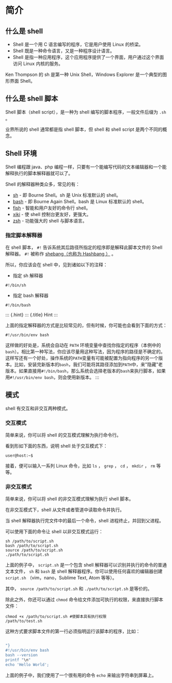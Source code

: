 简介
====

什么是 shell
------------

-   Shell 是一个用 C 语言编写的程序，它是用户使用 Linux 的桥梁。
-   Shell 既是一种命令语言，又是一种程序设计语言。
-   Shell
    是指一种应用程序，这个应用程序提供了一个界面，用户通过这个界面访问
    Linux 内核的服务。

Ken Thompson 的 sh 是第一种 Unix Shell，Windows Explorer
是一个典型的图形界面 Shell。

什么是 shell 脚本
-----------------

Shell 脚本（shell script），是一种为 shell
编写的脚本程序，一般文件后缀为 `.sh` 。

业界所说的 shell 通常都是指 shell 脚本，但 shell 和 shell script
是两个不同的概念。

Shell 环境
----------

Shell 编程跟 java、php
编程一样，只要有一个能编写代码的文本编辑器和一个能解释执行的脚本解释器就可以了。

Shell 的解释器种类众多，常见的有：

-   [sh](https://www.gnu.org/software/bash/) - 即 Bourne Shell。sh 是
    Unix 标准默认的 shell。
-   [bash](https://www.gnu.org/software/bash/) - 即 Bourne Again
    Shell。bash 是 Linux 标准默认的 shell。
-   [fish](https://fishshell.com/) - 智能和用户友好的命令行 shell。
-   [xiki](http://xiki.org/) - 使 shell 控制台更友好，更强大。
-   [zsh](http://www.zsh.org/) - 功能强大的 shell 与脚本语言。

### 指定脚本解释器

在 shell 脚本， `#!` 告诉系统其后路径所指定的程序即是解释此脚本文件的
Shell 解释器。 `#!` 被称作 [shebang（也称为 Hashbang
）](https://zh.wikipedia.org/wiki/Shebang) 。

所以，你应该会在 shell 中，见到诸如以下的注释：

-   指定 sh 解释器

``` {.sh}
#!/bin/sh
```

-   指定 bash 解释器

```
#!/bin/bash
```

::: {.hint}
::: {.title}
Hint
:::

上面的指定解释器的方式是比较常见的，但有时候，你可能也会看到下面的方式：

```
#!/usr/bin/env bash
```

这样做的好处是，系统会自动在 `PATH`
环境变量中查找你指定的程序（本例中的`bash`）。相比第一种写法，你应该尽量用这种写法，因为程序的路径是不确定的。这样写还有一个好处，操作系统的`PATH`变量有可能被配置为指向程序的另一个版本。比如，安装完新版本的`bash`，我们可能将其路径添加到`PATH`中，来"隐藏"老版本。如果直接用`#!/bin/bash`，那么系统会选择老版本的`bash`来执行脚本，如果用`#!/usr/bin/env bash`，则会使用新版本。
:::

模式
----

shell 有交互和非交互两种模式。

### 交互模式

简单来说，你可以将 shell 的交互模式理解为执行命令行。

看到形如下面的东西，说明 shell 处于交互模式下：

```
user@host:~$
```

接着，便可以输入一系列 Linux 命令，比如 `ls` ， `grep` ， `cd` ，
`mkdir` ， `rm` 等等。

### 非交互模式

简单来说，你可以将 shell 的非交互模式理解为执行 shell 脚本。

在非交互模式下，shell 从文件或者管道中读取命令并执行。

当 shell 解释器执行完文件中的最后一个命令，shell
进程终止，并回到父进程。

可以使用下面的命令让 shell 以非交互模式运行：

```
sh /path/to/script.sh
bash /path/to/script.sh
source /path/to/script.sh
./path/to/script.sh
```

上面的例子中， `script.sh` 是一个包含 shell
解释器可以识别并执行的命令的普通文本文件， `sh` 和 `bash` 是 shell
解释器程序。你可以使用任何喜欢的编辑器创建 `script.sh`
（vim，nano，Sublime Text, Atom 等等）。

其中， `source /path/to/script.sh` 和 `./path/to/script.sh` 是等价的。

除此之外，你还可以通过 `chmod`
命令给文件添加可执行的权限，来直接执行脚本文件：

``` {.sh}
chmod +x /path/to/script.sh #使脚本具有执行权限
/path/to/test.sh
```

这种方式要求脚本文件的第一行必须指明运行该脚本的程序，比如：

``` {.sh code="sh

"}
#!/usr/bin/env bash
bash --version
printf "\n"
echo 'Hello World';
```

上面的例子中，我们使用了一个很有用的命令 `echo` 来输出字符串到屏幕上。

